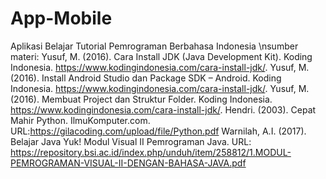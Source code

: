 # App-Mobile
Aplikasi Belajar Tutorial Pemrograman Berbahasa Indonesia
\nsumber materi:
Yusuf, M. (2016). Cara Install JDK (Java Development Kit). Koding Indonesia. https://www.kodingindonesia.com/cara-install-jdk/.
Yusuf, M. (2016). Install Android Studio dan Package SDK – Android. Koding Indonesia. https://www.kodingindonesia.com/cara-install-jdk/.
Yusuf, M. (2016). Membuat Project dan Struktur Folder. Koding Indonesia. https://www.kodingindonesia.com/cara-install-jdk/.
Hendri. (2003). Cepat Mahir Python. IlmuKomputer.com. URL:https://gilacoding.com/upload/file/Python.pdf
Warnilah, A.I. (2017). Belajar Java Yuk! Modul Visual II Pemrograman Java. URL: https://repository.bsi.ac.id/index.php/unduh/item/258812/1.MODUL-PEMROGRAMAN-VISUAL-II-DENGAN-BAHASA-JAVA.pdf
